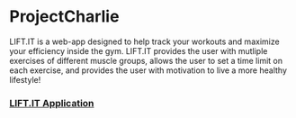 # ProjectCharlie

LIFT.IT is a web-app designed to help track your workouts and maximize your efficiency inside the gym. LIFT.IT provides the user with mutliple exercises of different muscle groups, allows the user to set a time limit on each exercise, and provides the user with motivation to live a more healthy lifestyle!


### [LIFT.IT Application](https://dkoons1.github.io/ProjectCharlie/)
